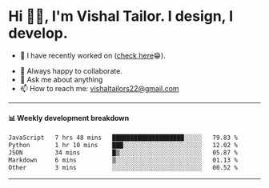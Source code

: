# Hi 👋🏻, I'm Vishal Tailor. I design, I develop.

- 🔭 I have recently worked on ([check here](https://vishaltailor.com)😁).
<!-- - 🎦 Currently watching: JavaScript: The Hard Parts By Will Sentance. -->
- 👯 Always happy to collaborate.
- 💬 Ask me about anything
- 📫 How to reach me: <a href="mailto:vishaltailors22@gmail.com">vishaltailors22@gmail.com</a>

<hr /> 
<h4>📊 Weekly development breakdown</h4>
<!--START_SECTION:waka-->

```txt
JavaScript   7 hrs 48 mins   ████████████████████░░░░░   79.83 %
Python       1 hr 10 mins    ███░░░░░░░░░░░░░░░░░░░░░░   12.02 %
JSON         34 mins         █▒░░░░░░░░░░░░░░░░░░░░░░░   05.87 %
Markdown     6 mins          ▒░░░░░░░░░░░░░░░░░░░░░░░░   01.13 %
Other        3 mins          ░░░░░░░░░░░░░░░░░░░░░░░░░   00.52 %
```

<!--END_SECTION:waka-->
<hr /> 

<!-- ![](./profile-3d-contrib/profile-green-animate.svg) -->
